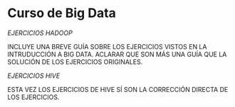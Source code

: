 # Curso de Big Data

*EJERCICIOS HADOOP*

INCLUYE UNA BREVE GUÍA SOBRE LOS EJERCICIOS VISTOS EN LA INTRUDUCCIÓN A BIG DATA.
ACLARAR QUE SON MÁS UNA GUÍA QUE LA SOLUCIÓN DE LOS EJERCICIOS ORIGINALES.

*EJERCICIOS HIVE*

ESTA VEZ LOS EJERCICIOS DE HIVE SÍ SON LA CORRECCIÓN DIRECTA DE LOS EJERCICIOS.

